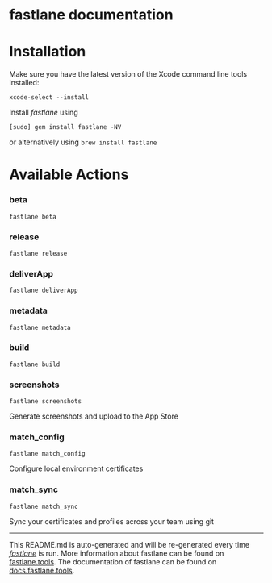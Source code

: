 fastlane documentation
================
# Installation

Make sure you have the latest version of the Xcode command line tools installed:

```
xcode-select --install
```

Install _fastlane_ using
```
[sudo] gem install fastlane -NV
```
or alternatively using `brew install fastlane`

# Available Actions
### beta
```
fastlane beta
```

### release
```
fastlane release
```

### deliverApp
```
fastlane deliverApp
```

### metadata
```
fastlane metadata
```

### build
```
fastlane build
```

### screenshots
```
fastlane screenshots
```
Generate screenshots and upload to the App Store
### match_config
```
fastlane match_config
```
Configure local environment certificates
### match_sync
```
fastlane match_sync
```
Sync your certificates and profiles across your team using git

----

This README.md is auto-generated and will be re-generated every time [_fastlane_](https://fastlane.tools) is run.
More information about fastlane can be found on [fastlane.tools](https://fastlane.tools).
The documentation of fastlane can be found on [docs.fastlane.tools](https://docs.fastlane.tools).
